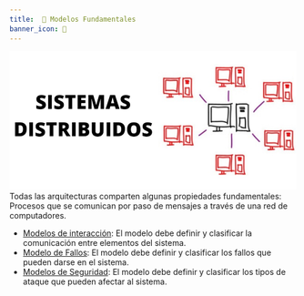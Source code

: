 ```yaml
---
title:  🦼 Modelos Fundamentales
banner_icon: 🦼
---
```

![Caracteristicas](/sistemas-distribuidos/Examen1/images/models.jpg)
Todas las arquitecturas comparten algunas propiedades fundamentales: 
Procesos que se comunican por paso de mensajes a través de una red de computadores. 
- [Modelos de interacción](Examen1/Modelos/ModelosInteraccion.md): El modelo debe definir y clasificar la comunicación entre elementos del sistema.
- [Modelo de Fallos](Examen1/Modelos/ModeloFallos.md): El modelo debe definir y clasificar los fallos que pueden darse en el sistema. 
- [Modelos de Seguridad](Examen1/Modelos/ModelosSeguridad.md): El modelo debe definir y clasificar los tipos de ataque que pueden afectar al sistema.




